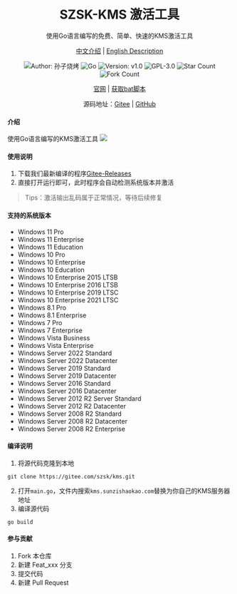 <h1 align="center">SZSK-KMS 激活工具</h1>
<p align="center">使用Go语言编写的免费、简单、快速的KMS激活工具</p>

<p align="center">
<a href="./README.md">中文介绍</a> |
<a href="./README.en.md">English Description</a> 
</p>

<p align="center"> 
<img src="https://img.shields.io/badge/Author-孙子烧烤-orange.svg" title="Author: 孙子烧烤">
<img src="https://img.shields.io/badge/Go-1.21.6-brightgreen.svg" title="Go" />
<img src="https://img.shields.io/badge/version-v2.0-brightgreen.svg" title="Version: v1.0">
<img src="https://img.shields.io/badge/GPL-3.0-brightgreen.svg" title="GPL-3.0">
<img src="https://gitee.com/szsk/kms/badge/star.svg?theme=dark" title="Star Count">  
<img src="https://gitee.com/szsk/kms/badge/fork.svg?theme=dark" title="Fork Count">  

<p align="center">
<a href="https://www.sunzishaokao.com/">官网</a> | 
<a href="http://www.sunzishaokao.com/plugin/kms">获取bat脚本</a>
</p>

<p align="center">源码地址：<a href="https://gitee.com/szsk/kms">Gitee</a> | 
<a href="https://github.com/szsk2022/kms">GitHub</a>
</p>

#### 介绍
使用Go语言编写的KMS激活工具
![](https://www.sunzishaokao.com/wp-content/uploads/2024/01/20240128192106757-8AF796CD-4250-4e69-837D-3FDDDAC3B446.png)

#### 使用说明
1. 下载我们最新编译的程序[Gitee-Releases](https://gitee.com/szsk/kms/releases "Releases")
2. 直接打开运行即可，此时程序会自动检测系统版本并激活

>Tips：激活输出乱码属于正常情况，等待后续修复

#### 支持的系统版本
* Windows 11 Pro
* Windows 11 Enterprise  
* Windows 11 Education
* Windows 10 Pro
* Windows 10 Enterprise
* Windows 10 Education
* Windows 10 Enterprise 2015 LTSB
* Windows 10 Enterprise 2016 LTSB
* Windows 10 Enterprise 2019 LTSC
* Windows 10 Enterprise 2021 LTSC
* Windows 8.1 Pro
* Windows 8.1 Enterprise
* Windows 7 Pro
* Windows 7 Enterprise
* Windows Vista Business
* Windows Vista Enterprise
* Windows Server 2022 Standard
* Windows Server 2022 Datacenter
* Windows Server 2019 Standard
* Windows Server 2019 Datacenter
* Windows Server 2016 Standard
* Windows Server 2016 Datacenter
* Windows Server 2012 R2 Server Standard
* Windows Server 2012 R2 Datacenter
* Windows Server 2008 R2 Standard
* Windows Server 2008 R2 Datacenter
* Windows Server 2008 R2 Enterprise
#### 编译说明
1. 将源代码克隆到本地  
```
git clone https://gitee.com/szsk/kms.git
````
2. 打开`main.go`，文件内搜索`kms.sunzishaokao.com`替换为你自己的KMS服务器地址
3. 编译源代码  
```
go build
```

#### 参与贡献

1.  Fork 本仓库
2.  新建 Feat_xxx 分支
3.  提交代码
4.  新建 Pull Request

